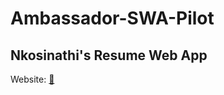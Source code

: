 # Ambassador-SWA-Pilot

## Nkosinathi's Resume Web App

Website: <a href="https://red-flower-01c1b6010.1.azurestaticapps.net" target="_blank">:link:</a>
